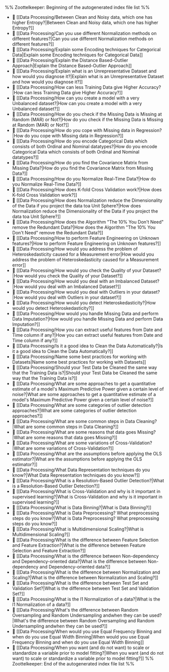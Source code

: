 %% Zoottelkeeper: Beginning of the autogenerated index file list  %%
- 📄 [[Data Processing/Between Clean and Noisy data, which one has higher Entropy?|Between Clean and Noisy data, which one has higher Entropy?]]
- 📄 [[Data Processing/Can you use different Normalization methods on different features?|Can you use different Normalization methods on different features?]]
- 📄 [[Data Processing/Explain some Encoding techniques for Categorical Data|Explain some Encoding techniques for Categorical Data]]
- 📄 [[Data Processing/Explain the Distance Based-Outlier Approach|Explain the Distance Based-Outlier Approach]]
- 📄 [[Data Processing/Explain what is an Unrepresentative Dataset and how would you diagnose it?|Explain what is an Unrepresentative Dataset and how would you diagnose it?]]
- 📄 [[Data Processing/How can less Training Data give Higher Accuracy?|How can less Training Data give Higher Accuracy?]]
- 📄 [[Data Processing/How can you create a model with a very Unbalanced dataset?|How can you create a model with a very Unbalanced dataset?]]
- 📄 [[Data Processing/How do you check if the Missing Data is Missing at Random (MAR) or Not?|How do you check if the Missing Data is Missing at Random (MAR) or Not?]]
- 📄 [[Data Processing/How do you cope with Missing data in Regression?|How do you cope with Missing data in Regression?]]
- 📄 [[Data Processing/How do you encode Categorical Data which consists of both Ordinal and Nominal datatypes?|How do you encode Categorical Data which consists of both Ordinal and Nominal datatypes?]]
- 📄 [[Data Processing/How do you find the Covariance Matrix from Missing Data?|How do you find the Covariance Matrix from Missing Data?]]
- 📄 [[Data Processing/How do you Normalize Real-Time Data?|How do you Normalize Real-Time Data?]]
- 📄 [[Data Processing/How does K-fold Cross Validation work?|How does K-fold Cross Validation work?]]
- 📄 [[Data Processing/How does Normalization reduce the Dimensionality of the Data if you project the data toa Unit Sphere?|How does Normalization reduce the Dimensionality of the Data if you project the data toa Unit Sphere?]]
- 📄 [[Data Processing/How does the Algorithm "The 10% You Don't Need" remove the Redundant Data?|How does the Algorithm "The 10% You Don't Need" remove the Redundant Data?]]
- 📄 [[Data Processing/How to perform Feature Engineering on Unknown features?|How to perform Feature Engineering on Unknown features?]]
- 📄 [[Data Processing/How would you address the problem of Heteroskedasticity caused for a Measurement error|How would you address the problem of Heteroskedasticity caused for a Measurement error]]
- 📄 [[Data Processing/How would you check the Quality of your Dataset?|How would you check the Quality of your Dataset?]]
- 📄 [[Data Processing/How would you deal with an Imbalanced Dataset?|How would you deal with an Imbalanced Dataset?]]
- 📄 [[Data Processing/How would you deal with Outliers in your dataset?|How would you deal with Outliers in your dataset?]]
- 📄 [[Data Processing/How would you detect Heteroskedasticity?|How would you detect Heteroskedasticity?]]
- 📄 [[Data Processing/How would you handle Missing Data and perform Data Imputation?|How would you handle Missing Data and perform Data Imputation?]]
- 📄 [[Data Processing/How you can extract useful features from Date and Time column if any?|How you can extract useful features from Date and Time column if any?]]
- 📄 [[Data Processing/Is it a good idea to Clean the Data Automatically?|Is it a good idea to Clean the Data Automatically?]]
- 📄 [[Data Processing/Name some best practices for working with Datasets|Name some best practices for working with Datasets]]
- 📄 [[Data Processing/Should your Test Data be Cleaned the same way that the Training Data is?|Should your Test Data be Cleaned the same way that the Training Data is?]]
- 📄 [[Data Processing/What are some approaches to get a quantitative estimate of a model's Maximum Predictive Power given a certain level of noise?|What are some approaches to get a quantitative estimate of a model's Maximum Predictive Power given a certain level of noise?]]
- 📄 [[Data Processing/What are some categories of outlier detection approaches?|What are some categories of outlier detection approaches?]]
- 📄 [[Data Processing/What are some common steps in Data Cleaning?|What are some common steps in Data Cleaning?]]
- 📄 [[Data Processing/What are some reasons that data goes Missing?|What are some reasons that data goes Missing?]]
- 📄 [[Data Processing/What are some variations of Cross-Validation?|What are some variations of Cross-Validation?]]
- 📄 [[Data Processing/What are the assumptions before applying the OLS estimator?|What are the assumptions before applying the OLS estimator?]]
- 📄 [[Data Processing/What Data Representation techniques do you know?|What Data Representation techniques do you know?]]
- 📄 [[Data Processing/What is a Resolution-Based Outlier Detection?|What is a Resolution-Based Outlier Detection?]]
- 📄 [[Data Processing/What is Cross-Validation and why is it important in supervised learning?|What is Cross-Validation and why is it important in supervised learning?]]
- 📄 [[Data Processing/What is Data Binning?|What is Data Binning?]]
- 📄 [[Data Processing/What is Data Preprocessing? What preprocessing steps do you know?|What is Data Preprocessing? What preprocessing steps do you know?]]
- 📄 [[Data Processing/What is Multidimensional Scaling?|What is Multidimensional Scaling?]]
- 📄 [[Data Processing/What is the difference between Feature Selection and Feature Extraction?|What is the difference between Feature Selection and Feature Extraction?]]
- 📄 [[Data Processing/What is the difference between Non-dependency and Dependency-oriented data?|What is the difference between Non-dependency and Dependency-oriented data?]]
- 📄 [[Data Processing/What is the difference between Normalization and Scaling?|What is the difference between Normalization and Scaling?]]
- 📄 [[Data Processing/What is the difference between Test Set and Validation Set?|What is the difference between Test Set and Validation Set?]]
- 📄 [[Data Processing/What is the l1 Normalization of a data?|What is the l1 Normalization of a data?]]
- 📄 [[Data Processing/What's the difference between Random Oversampling and Random Undersampling andwhen they can be used?|What's the difference between Random Oversampling and Random Undersampling andwhen they can be used?]]
- 📄 [[Data Processing/When would you use Equal Frequency Binning and when do you use Equal Width Binning|When would you use Equal Frequency Binning and when do you use Equal Width Binning]]
- 📄 [[Data Processing/When you want (and do not want) to scale or standardize a variable prior to model fitting?|When you want (and do not want) to scale or standardize a variable prior to model fitting?]]
%% Zoottelkeeper: End of the autogenerated index file list  %%
